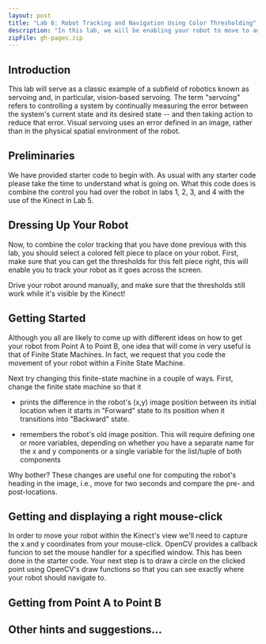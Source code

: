 ```yaml
---
layout: post
title: "Lab 6: Robot Tracking and Navigation Using Color Thresholding"
description: "In this lab, we will be enabling your robot to move to any position in the Kinect's view. We'll select a point by clicking on the screen and use visual servoing to arrive at that point."
zipFile: gh-pages.zip
---
```


Introduction
--------------

This lab will serve as a classic example of a subfield of robotics known as servoing and, in particular, vision-based servoing. The term "servoing" refers to controlling a system by continually measuring the error between the system's current state and its desired state -- and then taking action to reduce that error. Visual servoing uses an error defined in an image, rather than in the physical spatial environment of the robot. 


Preliminaries
--------------

We have provided starter code to begin with. As usual with any starter code please take the time
to understand what is going on. What this code does is combine the control you had over the robot
in labs 1, 2, 3, and 4 with the use of the Kinect in Lab 5.

Dressing Up Your Robot 
--------------

Now, to combine the color tracking that you have done previous with this lab, you should select a colored felt piece to place on your robot. First, make sure that you can get the thresholds for this felt piece right, this will enable you to track your robot as it goes across the screen.

Drive your robot around manually, and make sure that the thresholds still work while it's visible by the Kinect! 

Getting Started 
-----------------

Although you all are likely to come up with different ideas on how to get your robot from Point A to Point B, one idea that will come in very useful is that of Finite State Machines. In fact, we request that you code the movement of your robot within a Finite State Machine. 

Next try changing this finite-state machine in a couple of ways. First, change the finite state machine so that it


* prints the difference in the robot's (x,y) image position between its initial location when it starts in "Forward" state to its position when it transitions into "Backward" state.


* remembers the robot's old image position. This will require defining one or more variables, depending on whether you have a separate name for the x and y components or a single variable for the list/tuple of both components


Why bother? These changes are useful one for computing the robot's heading in the image, i.e., move for two seconds and compare the pre- and post-locations. 


Getting and displaying a right mouse-click
--------------
In order to move your robot within the Kinect's view we'll need to capture the x and y coordinates from your mouse-click. OpenCV provides a callback funcion to set the mouse handler for a specified window. This has been done in the starter code. Your next step is to draw a circle on the clicked point using OpenCV's draw functions so that you can see exactly where your robot should navigate to.

Getting from Point A to Point B 
--------------



Other hints and suggestions... 
--------------

